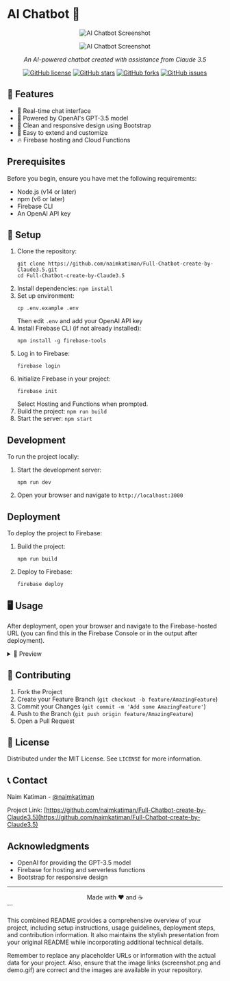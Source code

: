 # AI Chatbot 🤖

<div align="center">

![AI Chatbot Screenshot](https://raw.githubusercontent.com/naimkatiman/Full-Chatbot-create-by-Claude3.5/v3/screenshot.png)

![AI Chatbot Screenshot](https://raw.githubusercontent.com/naimkatiman/Full-Chatbot-create-by-Claude3.5/v3/screenshot1.png)


*An AI-powered chatbot created with assistance from Claude 3.5*

[![GitHub license](https://img.shields.io/github/license/naimkatiman/Full-Chatbot-create-by-Claude3.5)](https://github.com/naimkatiman/Full-Chatbot-create-by-Claude3.5/blob/v3/LICENSE)
[![GitHub stars](https://img.shields.io/github/stars/naimkatiman/Full-Chatbot-create-by-Claude3.5)](https://github.com/naimkatiman/Full-Chatbot-create-by-Claude3.5/stargazers)
[![GitHub forks](https://img.shields.io/github/forks/naimkatiman/Full-Chatbot-create-by-Claude3.5)](https://github.com/naimkatiman/Full-Chatbot-create-by-Claude3.5/network)
[![GitHub issues](https://img.shields.io/github/issues/naimkatiman/Full-Chatbot-create-by-Claude3.5)](https://github.com/naimkatiman/Full-Chatbot-create-by-Claude3.5/issues)

</div>

## 🌟 Features

- 💬 Real-time chat interface
- 🧠 Powered by OpenAI's GPT-3.5 model
- 🎨 Clean and responsive design using Bootstrap
- 🔄 Easy to extend and customize
- 🔥 Firebase hosting and Cloud Functions

## Prerequisites

Before you begin, ensure you have met the following requirements:
- Node.js (v14 or later)
- npm (v6 or later)
- Firebase CLI
- An OpenAI API key

## 🚀 Setup

1. Clone the repository: 
   ```
   git clone https://github.com/naimkatiman/Full-Chatbot-create-by-Claude3.5.git
   cd Full-Chatbot-create-by-Claude3.5
   ```
2. Install dependencies: `npm install`
3. Set up environment: 
   ```
   cp .env.example .env
   ```
   Then edit `.env` and add your OpenAI API key
4. Install Firebase CLI (if not already installed):
   ```
   npm install -g firebase-tools
   ```
5. Log in to Firebase:
   ```
   firebase login
   ```
6. Initialize Firebase in your project:
   ```
   firebase init
   ```
   Select Hosting and Functions when prompted.
7. Build the project: `npm run build`
8. Start the server: `npm start`

## Development

To run the project locally:

1. Start the development server:
   ```
   npm run dev
   ```
2. Open your browser and navigate to `http://localhost:3000`

## Deployment

To deploy the project to Firebase:

1. Build the project:
   ```
   npm run build
   ```
2. Deploy to Firebase:
   ```
   firebase deploy
   ```

## 🖥️ Usage

After deployment, open your browser and navigate to the Firebase-hosted URL (you can find this in the Firebase Console or in the output after deployment).

<details>
<summary>👀 Preview</summary>
<br>

![AI Chatbot Demo](https://raw.githubusercontent.com/naimkatiman/Full-Chatbot-create-by-Claude3.5/v3/demo.gif)

</details>

## 🤝 Contributing

1. Fork the Project
2. Create your Feature Branch (`git checkout -b feature/AmazingFeature`)
3. Commit your Changes (`git commit -m 'Add some AmazingFeature'`)
4. Push to the Branch (`git push origin feature/AmazingFeature`)
5. Open a Pull Request

## 📜 License

Distributed under the MIT License. See `LICENSE` for more information.

## 📞 Contact

Naim Katiman - [@naimkatiman](https://twitter.com/naimkatiman)

Project Link: [https://github.com/naimkatiman/Full-Chatbot-create-by-Claude3.5](https://github.com/naimkatiman/Full-Chatbot-create-by-Claude3.5)

## Acknowledgments

- OpenAI for providing the GPT-3.5 model
- Firebase for hosting and serverless functions
- Bootstrap for responsive design

---

<div align="center">
Made with ❤️ and ☕
</div>
```

This combined README provides a comprehensive overview of your project, including setup instructions, usage guidelines, deployment steps, and contribution information. It also maintains the stylish presentation from your original README while incorporating additional technical details.

Remember to replace any placeholder URLs or information with the actual data for your project. Also, ensure that the image links (screenshot.png and demo.gif) are correct and the images are available in your repository.